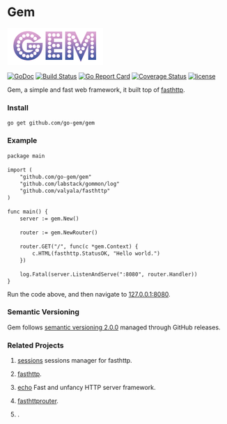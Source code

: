 Gem
===
![Gem logo](logo.png)

[![GoDoc](https://img.shields.io/badge/godoc-reference-blue.svg?style=flat-square)](https://godoc.org/github.com/go-gem/gem) 
[![Build Status](https://img.shields.io/travis/go-gem/gem.svg)](https://travis-ci.org/go-gem/gem) 
[![Go Report Card](https://img.shields.io/badge/go%20report-A+-brightgreen.svg?style=flat-square)](https://goreportcard.com/report/github.com/go-gem/gem) 
[![Coverage Status](https://img.shields.io/coveralls/go-gem/gem.svg)](https://coveralls.io/github/go-gem/gem?branch=master) 
[![license](https://img.shields.io/github/license/go-gem/gem.svg?style=flat-square)](https://github.com/go-gem/gem)

Gem, a simple and fast web framework, it built top of [fasthttp](https://github.com/valyala/fasthttp).

### Install
```
go get github.com/go-gem/gem
```


### Example
```
package main

import (
	"github.com/go-gem/gem"
	"github.com/labstack/gommon/log"
	"github.com/valyala/fasthttp"
)

func main() {
	server := gem.New()

	router := gem.NewRouter()
	
	router.GET("/", func(c *gem.Context) {
		c.HTML(fasthttp.StatusOK, "Hello world.")
	})

	log.Fatal(server.ListenAndServe(":8080", router.Handler))
}
```
Run the code above, and then navigate to [127.0.0.1:8080](http://127.0.0.1:8080).

 
### Semantic Versioning
Gem follows [semantic versioning 2.0.0](http://semver.org/) managed through GitHub releases.


### Related Projects

1. [sessions](https://github.com/go-gem/sessions) sessions manager for fasthttp.

1. [fasthttp](https://github.com/valyala/fasthttp).

2. [echo](https://github.com/labstack/echo) Fast and unfancy HTTP server framework.

3. [fasthttprouter](https://github.com/buaazp/fasthttprouter).

4. []().